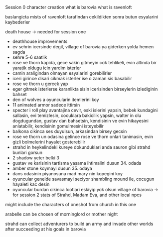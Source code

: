 Session 0 character creation
what is barovia
what is ravenloft

baslangicta mists of ravenloft tarafindan cekildikten sonra butun esyalarini kaybederler

death house -> needed for session one
- deathhouse improvements
- ev sehrin icersinde degil, village of barovia ya giderken yolda hemen sagda
- sehre 5-6 saatlik
- rose ve thorn kapida, gece sakin gitmeyin cok tehlikeli, evin altinda bir yaratik oldugu icin yardim isterler
- camin araligindan olmayan esyalarini gorebilirler
- iceri girince disari cikmak isterler ise o zaman sis basabilir
- rose ve thorn u gercek yap
- eger gitmek isterlerse karanlikta sisin icerisinden birseylerin izlediginin bahset
- den of wolves a oyuncularin itemlerini koy
- 11 animated armor sadece ittirsin
- specter i roll play avantajina cevir, eski islerini yapsin, bebek kundagini sallasin, evi temizlesin, cocuklara bakicilik yapsin, walter in olu dogdugundan, gustav dan bahsetsin, kendisinin ve evin hikayesini anlatabilir, kendisinin gomulmesini isteyebilir
- balkona cikinca ses duyulsun, arkasindan birsey gecsin
- rose ve thorn un odasina gelince rose ve thorn onlari tanimasin, evin gizli bolmelerini hayalet gosterebilir
- strahd in heykelindeki kureye dokunduklari anda sauron gibi strahd bunlari gorsun
- 2 shadow yeter belki 3
- gustav ve karisinin tartisma yasama ihtimalini dusun 34. odada
- amber stone koymayi dusun 35. odaya
- dans odasinin piyanosuna mad mary nin kopegini koy
- oyuncular genelde savasmayi seciyor shambling mound ile, cocugun hayaleti kac desin
- oyuncular burdan cikinca lootlari eskiyip yok olsun
village of barovia -> for session 2
stats of Strahd, Madam Eva, and other local npcs

might include the characters of oneshot from church in this one

arabelle can be chosen of morninglord or mother night

strahd can collect adventurers to build an army and invade other worlds after succeeding at his goals in barovia